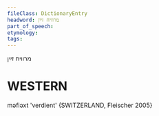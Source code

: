 ```yaml
---
fileClass: DictionaryEntry
headword: מרוויח זײַן
part_of_speech: 
etymology: 
tags: 
---
```

מרוויח זײַן

WESTERN
========

məfiəxt 'verdient' {SWITZERLAND, Fleischer 2005}